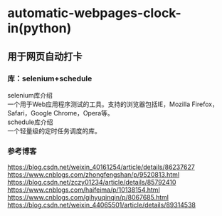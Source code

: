 # automatic-webpages-clock-in(python)
## 用于网页自动打卡    
### 库：selenium+schedule  
selenium库介绍  
一个用于Web应用程序测试的工具。支持的浏览器包括IE，Mozilla Firefox，Safari，Google Chrome，Opera等。  
schedule库介绍  
一个轻量级的定时任务调度的库。  
### 参考博客
https://blog.csdn.net/weixin_40161254/article/details/86237627
https://www.cnblogs.com/zhongfengshan/p/9520813.html
https://blog.csdn.net/zczy01234/article/details/85792410
https://www.cnblogs.com/haifeima/p/10138154.html
https://www.cnblogs.com/gihyuqinqin/p/8067685.html
https://blog.csdn.net/weixin_44065501/article/details/89314538
